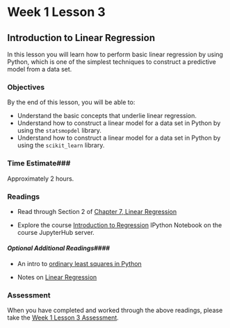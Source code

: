 # Week 1 Lesson 3 #
## Introduction to Linear Regression ##

In this lesson you will learn how to perform basic linear regression by
using Python, which is one of the simplest techniques to construct a
predictive model from a data set.


### Objectives ###
By the end of this lesson, you will be able to:

- Understand the basic concepts that underlie linear regression.
- Understand how to construct a linear model for a data set in Python by using the `statsmopdel` library.
- Understand how to construct a linear model for a data set in Python by using the `scikit_learn` library.

### Time Estimate###

Approximately 2 hours.

### Readings ####

- Read through Section 2 of [Chapter 7, Linear Regression](https://www.openintro.org/download.php?file=os2_07&referrer=/stat/textbook/textbook_os2_chapters.php)

- Explore the course [Introduction to Regression][intro2regress] IPython Notebook on the course JupyterHub server.

#### *Optional Additional Readings*####

- An intro to [ordinary least squares in Python](http://www.datarobot.com/blog/ordinary-least-squares-in-python/)

- Notes on [Linear Regression](http://people.duke.edu/%7Ernau/Notes_on_linear_regression_analysis--Robert_Nau.pdf)

### Assessment ###

When you have completed and worked through the above readings, please
take the [Week 1 Lesson 3
Assessment](https://learn.illinois.edu/mod/quiz/view.php?id=1095470).

[intro2regress]: notebooks/intro2regress.ipynb